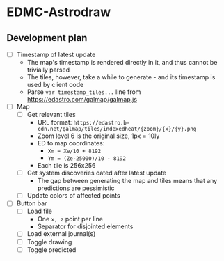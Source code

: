 EDMC-Astrodraw
==============

## Development plan

- [ ] Timestamp of latest update
    - The map's timestamp is rendered directly in it, and thus cannot be trivially parsed
    - The tiles, however, take a while to generate - and its timestamp is used by client code
    - Parse `var timestamp_tiles...` line from https://edastro.com/galmap/galmap.js
- [ ] Map
  - [ ] Get relevant tiles
    - URL format: `https://edastro.b-cdn.net/galmap/tiles/indexedheat/{zoom}/{x}/{y}.png`
    - Zoom level 6 is the original size, 1px = 10ly
    - ED to map coordinates:
      - `Xm = Xe/10 + 8192`
      - `Ym = (Ze-25000)/10 - 8192`
    - Each tile is 256x256
  - [ ] Get system discoveries dated after latest update
    - The gap between generating the map and tiles means that any predictions are pessimistic
  - [ ] Update colors of affected points
- [ ] Button bar
  - [ ] Load file
    - One `x, z` point per line
    - Separator for disjointed elements
  - [ ] Load external journal(s)
  - [ ] Toggle drawing
  - [ ] Toggle predicted